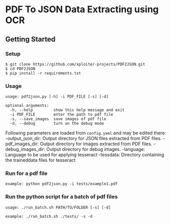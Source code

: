 # PDF To JSON Data Extracting using OCR

## Getting Started

### Setup
```
$ git clone https://github.com/xploiter-projects/PDF2JSON.git
$ cd PDF2JSON
$ pip install -r requirements.txt
```

### Usage
```
usage: pdf2json.py [-h] -i PDF_FILE [-s] [-d]

optional arguments:
  -h, --help         show this help message and exit
  -i PDF_FILE        enter the path to pdf file
  -s, --save_images  save images of pdf file
  -d, --debug        turn on the debug mode

```

Following parameters are loaded from ```config.yaml``` and may be edited there:
  -output_json_dir:	Output directory for JSON files extracted from PDF files.
  -pdf_images_dir:	Output directory for images extracted from PDF files.
  -debug_images_dir:	Output directory for debug images. 
  -language:		Language to be used for applying tesseract
  -tessdata:		Directory containing the traineddata files for tesseract

### Run for a pdf file

```example: python pdf2json.py -i tests/example1.pdf```

### Run the python script for a batch of pdf files

```
usage: ./run_batch.sh PATH/TO/FOLDER [-s] [-d]
```
```
example: ./run_batch.sh ./tests/ -s -d
```

